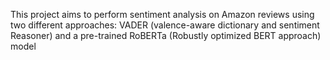This project aims to perform sentiment analysis on Amazon reviews using two different approaches: VADER (valence-aware dictionary and sentiment Reasoner) and a pre-trained RoBERTa (Robustly optimized BERT approach) model
